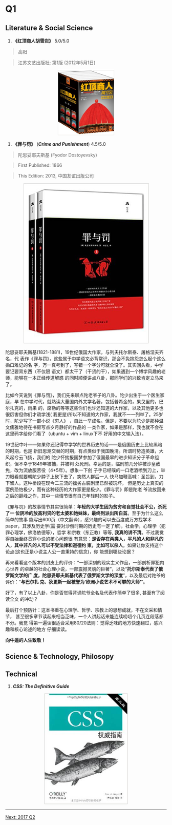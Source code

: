# Q1

## Literature & Social Science
1. **《红顶商人胡雪岩》**  5.0/5.0

  > 高阳

  > 江苏文艺出版社; 第1版 (2012年5月1日)

  <p align="center"><img src="images/hu_xueyan.jpg" width="35%" height="35%"></p>

1. **《罪与罚》** (***Crime and Punishment***) 4.5/5.0

  > 陀思妥耶夫斯基 (Fyodor Dostoyevsky)

  > First Published: 1866

  > This Edition: 2013, 中国友谊出版公司

  <p align="center"><img src="images/crime_and_punishment.jpg"></p>

  陀思妥耶夫斯基(1821-1881)，19世纪俄国大作家，与列夫托尔斯泰、屠格涅夫齐名，代
  表作《罪与罚》，这些属于中学语文必背常识，那会不免抱怨怎么起个这么拗口难记的名
  字，万一真考到了，写错一个字分可就全没了。其实回头看，中学要记要背东西（不仅限
  语文）都太干了（干货的干），如果遇到一个博学风趣的老师，能够在一本正经传道解惑
  的同时顺便讲点八卦，那同学们的兴致肯定立马来了。

  比如今天说到《罪与罚》，我们先来聊点陀老爷子的八卦。陀少出生于一个医生家庭，早
  在中学时代，就熟读大量国内外文学名著，包括普希金的，果戈里的，巴尔扎克的，雨果
  的，席勒的等等这些你们也许还知道的大作家，以及其他更多也很厉害但你们才疏学浅(
  我更是)所以不知道的大作家，我就不一一列举了。25岁时，陀少写了一部小说《穷人》
  ，自此一举成名。但是，不要以为陀少是那种温文儒雅地待在书房写点岁月静好的作品的
  一类作家，如果是那样，我也就不会在这里码字给你们看了（ubuntu + vim + linux下不
  好用的中文输入法）。

  19世纪中叶——如果你还记得中学学的世界历史的话——是俄国历史上比较黑暗的时期，也是
  新旧思潮交替的时期，有点类似于我国晚清。所谓时势造英雄，大风起兮云飞扬，我们的
  陀少怀揣报国梦参加了俄国最早的进步知识分子革命组织，但不幸于1849年被捕，并被判
  处死刑。幸运的是，临刑前几分钟被沙皇赦免，改为流放服苦役（4+5年）。想象一下刽
  子手已经噗的一口老酒喷到刀上，举刀眼看就要朝陀少脖子上砍下去了，突然人群后一人
  快马加鞭高喊：圣旨到，刀下留人。这种桥段在现今二三流的拙劣古装剧里已然被玩坏，
  但是历史上真实的案例恐怕极少，而有这种经历的大作家更是极少。《罪与罚》即是陀老
  爷流放回来之后的巅峰之作，其中一些情节很有自己年轻时的影子。

  《罪与罚》的故事情节其实很简单：**年轻的大学生因为贫穷和自觉社会不公，杀死了一
  位阴冷的放高利贷的老太婆和她妹妹，最终到派出所自首**。至于为什么这么简单的故事
  能写出600页（中文翻译），感兴趣的可以去百度或万方找学术paper，其涉及历史学(需
  要对沙俄时期的历史有一定了解)，社会学，心理学（犯罪心理学，佛洛依德等），哲学
  和宗教（东正教）等等, **我真的讲不清**。不过我觉得自始至终贯穿小说的核心问题很
  有意思：**是否存在两类人，平凡的人和非凡的人，其中非凡的人可以不受法律和道德约
  束，比如可以杀人**。如果让你支持这个论点(这也正是小说主人公一直秉持的信念)，你
  能想到哪些论据？

  再来看看这个版本的封皮上的评价：“一部深刻的现实主义作品，一部剖析罪犯内心世界
  的卓越的社会心理小说，一部震撼灵魂的巨著”，以及“**托尔斯泰代表了俄罗斯文学的广
  度，陀思妥耶夫斯基代表了俄罗斯文学的深度**”，以及最后对陀爷的评价：“**与巴尔扎
  克、狄更斯一起被誉为‘欧洲小说艺术不可攀的大师’**”。

  好了，有了以上八卦，你是否觉得背诵陀爷全名及代表作简单了很多, 甚至有了阅读全文
  的冲动？

  最后打个预防针：这本书重在心理学、哲学、宗教上的思想成就，不在文采和情节，
  甚至很多章节读起来相当乏味，一个人讲起话来能连续唠叨个几页连段落都不分。我觉
  得第一遍读很适合采用80/20法则：觉得乏味的地方快速翻过，感兴趣和核心论述的地方
  仔细读读。

  **向牛逼的人生致敬！**


## Science & Technology, Philosopy

## Technical

1. ***CSS: The Definitive Guide***

  <p align="center"><img src="images/css_the_definitive_guide_3rd.jpg"></p>

---------------------------------
  [Next: 2017 Q2](2017_Q2.md)
